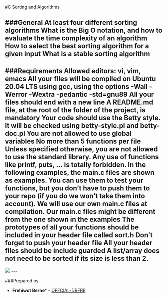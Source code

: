 #C Sorting and Algorithms

###General
At least four different sorting algorithms
What is the Big O notation, and how to evaluate the time complexity of an algorithm
How to select the best sorting algorithm for a given input
What is a stable sorting algorithm
---
###Requirements
Allowed editors: vi, vim, emacs
All your files will be compiled on Ubuntu 20.04 LTS using gcc, using the options -Wall -Werror -Wextra -pedantic -std=gnu89
All your files should end with a new line
A README.md file, at the root of the folder of the project, is mandatory
Your code should use the Betty style. It will be checked using betty-style.pl and betty-doc.pl
You are not allowed to use global variables
No more than 5 functions per file
Unless specified otherwise, you are not allowed to use the standard library. Any use of functions like printf, puts, … is totally forbidden.
In the following examples, the main.c files are shown as examples. You can use them to test your functions, but you don’t have to push them to your repo (if you do we won’t take them into account). We will use our own main.c files at compilation. Our main.c files might be different from the one shown in the examples
The prototypes of all your functions should be included in your header file called sort.h
Don’t forget to push your header file
All your header files should be include guarded
A list/array does not need to be sorted if its size is less than 2.
---
<img src="https://www.gauravvjn.com/wp-content/uploads/2019/02/r_660997_XfjvN-850x550.png" />
---

###Prepared by
* **Frehiwot Berhe*** - [OFFCIAL-DRFRE](https://github.com/OFFCIAL-DRFRE)
